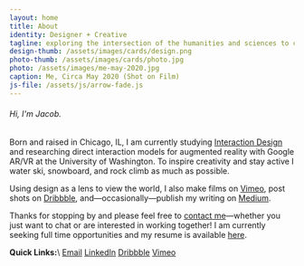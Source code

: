```yaml
---
layout: home
title: About
identity: Designer + Creative
tagline: exploring the intersection of the humanities and sciences to connect individuals, communities, and systems.
design-thumb: /assets/images/cards/design.png
photo-thumb: /assets/images/cards/photo.jpg
photo: /assets/images/me-may-2020.jpg
caption: Me, Circa May 2020 (Shot on Film)
js-file: /assets/js/arrow-fade.js
---
```

###### Hi, I'm Jacob.
Born and raised in Chicago, IL, I am currently studying [Interaction Design](https://art.washington.edu/design/interaction-design-bdes) and researching direct interaction models for augmented reality with Google AR/VR at the University of Washington. To inspire creativity and stay active I water ski, snowboard, and rock climb as much as possible.

Using design as a lens to view the world, I also make films on [Vimeo](https://vimeo.com/jelias), post shots on [Dribbble](https://dribbble.com/jelias), and—occasionally—publish my writing on [Medium](https://medium.com/@jelias).

Thanks for stopping by and please feel free to [contact me](mailto&#58;%6Aa%&#54;&#51;obee&#37;&#54;C&#37;6&#57;&#37;61s&#64;gm&#37;61%69&#108;&#46;co&#37;6D)—whether you just want to chat or are interested in working together! I am currently seeking full time opportunities and my resume is available [here](/assets/Elias_Resume_Jan_2020.pdf).


**Quick Links:**\\
[Email](mailto&#58;%6Aa%&#54;&#51;obee&#37;&#54;C&#37;6&#57;&#37;61s&#64;gm&#37;61%69&#108;&#46;co&#37;6D) [LinkedIn](https://www.linkedin.com/in/jacobelias/) [Dribbble](https://dribbble.com/jelias) [Vimeo](https://vimeo.com/jelias)
